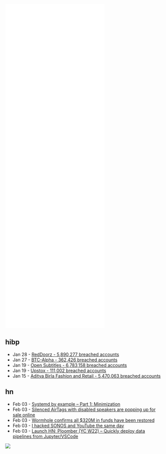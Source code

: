 ![Metrics](https://raw.githubusercontent.com/phixion/phixion/master/metrics.svg)

## hibp

<!--
for https://github.com/phixion/phixion/blob/main/.github/workflows/feeds.yml
-->
<!--START_SECTION:haveibeenpwnd-->
- Jan 28 - [RedDoorz - 5,890,277 breached accounts](https://haveibeenpwned.com/PwnedWebsites#RedDoorz)
- Jan 27 - [BTC-Alpha - 362,426 breached accounts](https://haveibeenpwned.com/PwnedWebsites#BTCAlpha)
- Jan 19 - [Open Subtitles - 6,783,158 breached accounts](https://haveibeenpwned.com/PwnedWebsites#OpenSubtitles)
- Jan 19 - [Upstox - 111,002 breached accounts](https://haveibeenpwned.com/PwnedWebsites#Upstox)
- Jan 15 - [Aditya Birla Fashion and Retail - 5,470,063 breached accounts](https://haveibeenpwned.com/PwnedWebsites#ABFRL)
<!--END_SECTION:haveibeenpwnd-->

## hn

<!--
for https://github.com/phixion/phixion/blob/main/.github/workflows/feeds.yml
-->
<!--START_SECTION:hn-->
- Feb 03 - [Systemd by example – Part 1: Minimization](https://seb.jambor.dev/posts/systemd-by-example-part-1-minimization/)
- Feb 03 - [Silenced AirTags with disabled speakers are popping up for sale online](https://gizmodo.com/silenced-airtags-with-disabled-speakers-for-sale-online-1848473673)
- Feb 03 - [Wormhole confirms all $320M in funds have been restored](https://finbold.com/wormhole-confirms-all-300-million-in-funds-have-been-restored/)
- Feb 03 - [I hacked SONOS and YouTube the same day](https://www.deadf00d.com/post/how-i-hacked-sonos-and-youtube-the-same-day.html)
- Feb 03 - [Launch HN: Ploomber (YC W22) – Quickly deploy data pipelines from Jupyter/VSCode](https://github.com/ploomber/ploomber)
<!--END_SECTION:hn-->

<!--
for https://yhype.me
-->
![](https://hit.yhype.me/github/profile?user_id=13013670)
